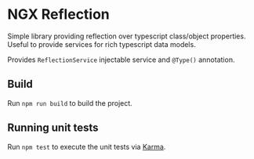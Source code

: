 # NGX Reflection

Simple library providing reflection over typescript class/object properties.
Useful to provide services for rich typescript data models. 

Provides ```ReflectionService``` injectable service and ```@Type()``` annotation.

## Build

Run `npm run build` to build the project.

## Running unit tests

Run `npm test` to execute the unit tests via [Karma](https://karma-runner.github.io).
